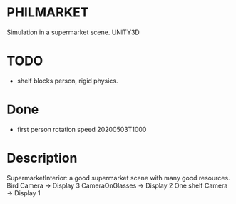 # PHILMARKET

Simulation in a supermarket scene.
UNITY3D

# TODO
- shelf blocks person, rigid physics.

# Done
- first person rotation speed 20200503T1000 

# Description
SupermarketInterior: a good supermarket scene with many good resources.
Bird Camera -> Display 3
CameraOnGlasses -> Display 2
One shelf Camera -> Display 1
